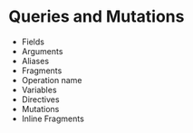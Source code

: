# Queries and Mutations
- Fields
- Arguments
- Aliases 
- Fragments
- Operation name
- Variables
- Directives 
- Mutations
- Inline Fragments